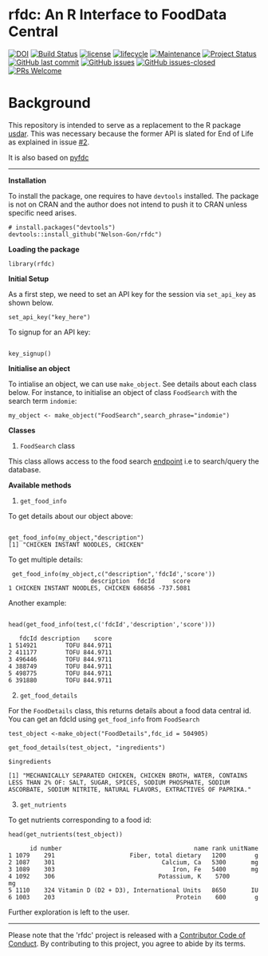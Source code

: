 # rfdc: An R Interface to FoodData Central

[![DOI](https://zenodo.org/badge/221853247.svg)](https://zenodo.org/badge/latestdoi/221853247)
[![Build Status](https://travis-ci.org/Nelson-Gon/rfdc.png?branch=master)](https://travis-ci.org/Nelson-Gon/rfdc)
[![license](https://img.shields.io/badge/license-GPL--3-blue.svg)](https://www.gnu.org/licenses/old-licenses/gpl-3.0.html) [![lifecycle](https://img.shields.io/badge/lifecycle-experimental-orange.svg)](https://www.tidyverse.org/lifecycle/#experimental)
[![Maintenance](https://img.shields.io/badge/Maintained%3F-yes-green.svg)](https://GitHub.com/Nelson-Gon/rfdc/graphs/commit-activity) 
[![Project Status](http://www.repostatus.org/badges/latest/active.svg)](http://www.repostatus.org/#active) 
 [![GitHub last commit](https://img.shields.io/github/last-commit/Nelson-Gon/rfdc.svg)](https://github.com/Nelson-Gon/rfdc/commits/master)
[![GitHub issues](https://img.shields.io/github/issues/Nelson-Gon/rfdc.svg)](https://GitHub.com/Nelson-Gon/rfdc/issues/)
[![GitHub issues-closed](https://img.shields.io/github/issues-closed/Nelson-Gon/rfdc.svg)](https://GitHub.com/Nelson-Gon/rfdc/issues?q=is%3Aissue+is%3Aclosed)
[![PRs Welcome](https://img.shields.io/badge/PRs-welcome-brightgreen.svg?style=flat-square)](http://makeapullrequest.com)

# Background

This repository is intended to serve as a replacement to the R package [usdar](https://github.com/Nelson-Gon/usdar). This was necessary because the former API is slated for End of Life as explained in issue [#2](https://github.com/Nelson-Gon/usdar/issues/2). 

It is also based on [pyfdc](https://github.com/Nelson-Gon/pyfdc)

---

**Installation**

To install the package, one requires to have `devtools` installed. The package is not on CRAN and the author does not intend to push it  to CRAN unless specific need arises.

```
# install.packages("devtools")
devtools::install_github("Nelson-Gon/rfdc")

```

**Loading the package**

```
library(rfdc)

```


**Initial Setup**

As a first step, we need to set an API key for the session via `set_api_key` as shown below.

```
set_api_key("key_here")

```

To signup for an API key:

```

key_signup()

```

**Initialise an object**

To intialise an object, we can use `make_object`. See details about each class below. For instance, to initialise an object of class `FoodSearch` with the search term `indomie`:


```
my_object <- make_object("FoodSearch",search_phrase="indomie")

```



**Classes**

1. `FoodSearch` class


This class allows access to the food search [endpoint](https://fdc.nal.usda.gov/api-guide.html) i.e to search/query the database. 

**Available methods**

1. `get_food_info`

To get details about our object above:


```

get_food_info(my_object,"description")
[1] "CHICKEN INSTANT NOODLES, CHICKEN"

```

To get multiple details:

```
 get_food_info(my_object,c("description",'fdcId','score'))
                       description  fdcId     score
1 CHICKEN INSTANT NOODLES, CHICKEN 686856 -737.5081

```

Another example:

```

head(get_food_info(test,c('fdcId','description','score')))

   fdcId description    score
1 514921        TOFU 844.9711
2 411177        TOFU 844.9711
3 496446        TOFU 844.9711
4 388749        TOFU 844.9711
5 498775        TOFU 844.9711
6 391880        TOFU 844.9711

```

2. `get_food_details`

For the `FoodDetails` class, this returns details about a food data central id. You can get an fdcId using `get_food_info` from `FoodSearch`


```
test_object <-make_object("FoodDetails",fdc_id = 504905)

get_food_details(test_object, "ingredients")

$ingredients

[1] "MECHANICALLY SEPARATED CHICKEN, CHICKEN BROTH, WATER, CONTAINS LESS THAN 2% OF: SALT, SUGAR, SPICES, SODIUM PHOSPHATE, SODIUM ASCORBATE, SODIUM NITRITE, NATURAL FLAVORS, EXTRACTIVES OF PAPRIKA."

```

3. `get_nutrients`

To get nutrients corresponding to a food id:

```
head(get_nutrients(test_object))

      id number                                     name rank unitName
1 1079    291                     Fiber, total dietary   1200        g
2 1087    301                              Calcium, Ca   5300       mg
3 1089    303                                 Iron, Fe   5400       mg
4 1092    306                             Potassium, K    5700       mg
5 1110    324 Vitamin D (D2 + D3), International Units   8650       IU
6 1003    203                                  Protein    600        g

```

Further exploration is left to the user. 


---





Please note that the 'rfdc' project is released with a
[Contributor Code of Conduct](.github/CODE_OF_CONDUCT.md).
By contributing to this project, you agree to abide by its terms.

